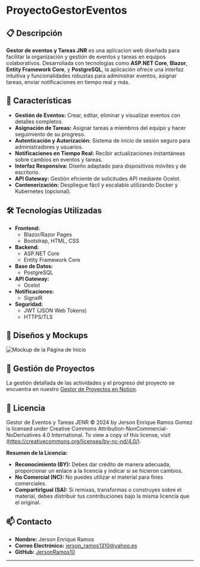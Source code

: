 
# ProyectoGestorEventos

## 📋 Descripción

**Gestor de eventos y Tareas JNR** es una aplicacion web diseñada para facilitar la organización y gestión de eventos y tareas en equipos colaborativos. Desarrollada con tecnologias como **ASP.NET Core**, **Blazor**, **Entity Framework Core**, y **PostgreSQL**, la aplicación ofrece una interfaz intuitiva y funcionalidades robustas para administrar eventos, asignar tareas, enviar notificaciones en tiempo real y más.

## 🚀 Características

- **Gestión de Eventos:** Crear, editar, eliminar y visualizar eventos con detalles completos.
- **Asignación de Tareas:** Asignar tareas a miembros del equipo y hacer seguimiento de su progreso.
- **Autenticación y Autorización:** Sistema de inicio de sesión seguro para administradores y usuarios.
- **Notificaciones en Tiempo Real:** Recibir actualizaciones instantáneas sobre cambios en eventos y tareas.
- **Interfaz Responsiva:** Diseño adaptado para dispositivos móviles y de escritorio.
- **API Gateway:** Gestión eficiente de solicitudes API mediante Ocelot.
- **Contenerización:** Despliegue fácil y escalable utilizando Docker y Kubernetes (opcional).

## 🛠 Tecnologías Utilizadas

- **Frontend:**
  - Blazor/Razor Pages
  - Bootstrap, HTML, CSS
- **Backend:**
  - ASP.NET Core
  - Entity Framework Core
- **Base de Datos:**
  - PostgreSQL
- **API Gateway:**
  - Ocelot
- **Notificaciones:**
  - SignalR
- **Seguridad:**
  - JWT (JSON Web Tokens)
  - HTTPS/TLS

## 🎨 Diseños y Mockups

![Mockup de la Página de Inicio](https://www.canva.com/design/DAGTeJmWUmY/0KD9IBVijfIa2oEtp7ONWw/edit?utm_content=DAGTeJmWUmY&utm_campaign=designshare&utm_medium=link2&utm_source=sharebutton)

## 📅 Gestión de Proyectos

La gestión detallada de las actividades y el progreso del proyecto se encuentra en nuestro [Gestor de Proyectos en Notion](https://www.notion.so/Gesti-n-de-Proyectos-11ea0232ff068075a937d49c0b8b11b6?pvs=4).

## 📜 Licencia

Gestor de Eventos y Tareas JENR © 2024 by Jerson Enrique Ramos Gomez is licensed under Creative Commons Attribution-NonCommercial-NoDerivatives 4.0 International. To view a copy of this license, visit (https://creativecommons.org/licenses/by-nc-nd/4.0/).

**Resumen de la Licencia:**
- **Reconocimiento (BY):** Debes dar crédito de manera adecuada, proporcionar un enlace a la licencia y indicar si se hicieron cambios.
- **No Comercial (NC):** No puedes utilizar el material para fines comerciales.
- **CompartirIgual (SA):** Si remixas, transformas o construyes sobre el material, debes distribuir tus contribuciones bajo la misma licencia que el original.

## 📫 Contacto

- **Nombre:** Jerson Enrique Ramos
- **Correo Electrónico:** jerson_ramos1310@yahoo.es
- **GitHub:** [JersonRamos10](https://github.com/tu-usuario)


---

